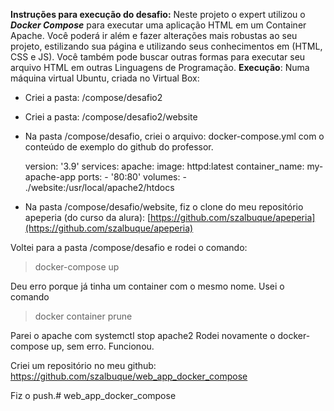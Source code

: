 **Instruções para execução do desafio:**
Neste projeto o expert utilizou o ***Docker Compose*** para executar uma aplicação HTML em um Container Apache. Você poderá ir além e fazer alterações mais robustas ao seu projeto, estilizando sua página e utilizando seus conhecimentos em (HTML, CSS e JS). Você também pode buscar outras formas para executar seu arquivo HTML em outras Linguagens de Programação.
**Execução**:
Numa máquina virtual Ubuntu, criada no Virtual Box:
- Criei a pasta: /compose/desafio2
- Criei a pasta: /compose/desafio2/website
- Na pasta /compose/desafio, criei o arquivo: docker-compose.yml com o conteúdo de exemplo do github do professor.

    version: '3.9'
    services:
      apache:
        image: httpd:latest
        container_name: my-apache-app
        ports:
        - '80:80'
        volumes:
        - ./website:/usr/local/apache2/htdocs

- Na pasta /compose/desafio/website, fiz o clone do meu repositório apeperia (do curso da alura): [https://github.com/szalbuque/apeperia](https://github.com/szalbuque/apeperia)


Voltei para a pasta /compose/desafio e rodei o comando:
> docker-compose up

Deu erro porque já tinha um container com o mesmo nome. 
Usei o comando 
> docker container prune

Parei o apache com  systemctl stop apache2
Rodei novamente o docker-compose up, sem erro.
Funcionou.

Criei um repositório no meu github: https://github.com/szalbuque/web_app_docker_compose

Fiz o push.# web_app_docker_compose
